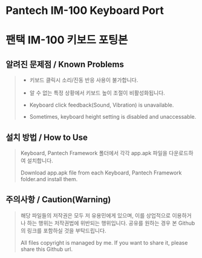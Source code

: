 # Pantech IM-100 Keyboard Port

# 팬택 IM-100 키보드 포팅본

## 알려진 문제점 / Known Problems

> - 키보드 클릭시 소리/진동 반응 사용이 불가합니다.
>
> - 알 수 없는 특정 상황에서 키보드 높이 조절이 비활성화됩니다.
>
> - Keyboard click feedback(Sound, Vibration) is unavailable.
>
> - Sometimes, keyboard height setting is disabled and unaccessable.

## 설치 방법 / How to Use
> Keyboard, Pantech Framework 폴더에서 각각 app.apk 파일을 다운로드하여 설치합니다.
>
> Download app.apk file from each Keyboard, Pantech Framework folder.and install them.

## 주의사항 / Caution(Warning)
> 해당 파일들의 저작권은 모두 저 유용민에게 있으며, 이를 상업적으로 이용하거나 하는 행위는 저작권법에 위반되는 행위입니다. 공유를 원하는 경우 본 Github의 링크를 포함하실 것을 부탁드립니다.
>
> All files copyright is  managed by me. If you want to share it, please share this Github url.
